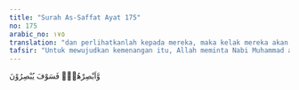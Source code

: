 ```yaml
---
title: "Surah As-Saffat Ayat 175"
no: 175
arabic_no: ١٧٥
translation: "dan perlihatkanlah kepada mereka, maka kelak mereka akan melihat (azab itu)."
tafsir: "Untuk mewujudkan kemenangan itu, Allah meminta Nabi Muhammad agar berpaling dari mereka. Maksudnya yaitu menunjukkan sikap tidak suka pada sikap pembangkangan mereka, tidak menghiraukan ancaman mereka, dan melanjutkan dakwah pada mereka dengan penuh tawakal kepada Allah, sebagaimana diperintahkan Allah dalam ayat lain:\n\nDan janganlah engkau (Muhammad) menuruti orang-orang kafir dan orang-orang munafik itu, janganlah engkau hiraukan gangguan mereka dan bertawakallah kepada Allah. Dan cukuplah Allah sebagai pelindung. (al-A.hzab/33: 48) \n\nDi samping diperintahkan berpaling, Nabi Muhammad juga diperintahkan untuk melihat perkembangan selanjutnya, yaitu menunggu, karena pertolongan Allah pasti datang. Pertolongan itu adalah takluknya kota Mekah, sebagaimana dinyatakan ayat berikut:\n\nApabila telah datang pertolongan Allah dan kemenangan, dan engkau melihat manusia berbondong-bondong masuk agama Allah, maka bertasbihlah dalam dengan Tuhanmu dan mohonlah ampunan kepada-Nya. Sungguh, Dia Maha Penerima tobat. (an-Nashr/110: 1-3)\n\nMereka juga akan melihat perkembangan dan menunggu. Tetapi yang mereka tunggu hanyalah kekalahan."
---
```

وَّاَبْصِرْهُمْۗ فَسَوْفَ يُبْصِرُوْنَ
